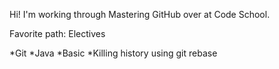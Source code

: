 Hi!  I'm working through Mastering GitHub over at Code School.

Favorite path: Electives

*Git
*Java
*Basic
*Killing history using git rebase
